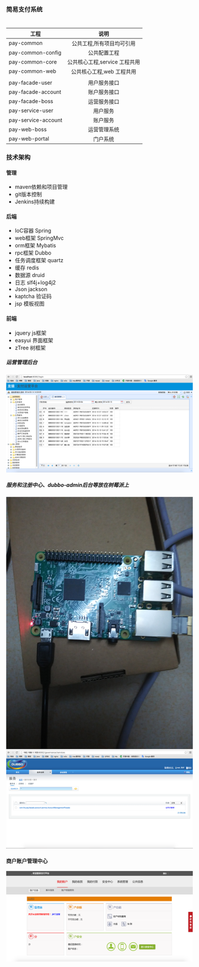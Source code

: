 ### 简易支付系统


# 
| 工程        |   说明           |
| ------------- |:-------------:|
| pay-common      | 公共工程,所有项目均可引用|
| pay-common-config      | 公共配置工程|
| pay-common-core | 公共核心工程,service 工程共用  |    
| pay-common-web | 公共核心工程,web 工程共用  |    
| 						|				              |
| pay-facade-user |	用户服务接口   |
| pay-facade-account |	账户服务接口   |
| pay-facade-boss |	运营服务接口   |
| pay-service-user| 用户服务       |
| pay-service-account| 账户服务    |
| pay-web-boss    | 运营管理系统    |
| pay-web-portal  | 门户系统        |

### 技术架构

#### 管理
* maven依赖和项目管理
* git版本控制
* Jenkins持续构建

#### 后端
* IoC容器 Spring
* web框架 SpringMvc
* orm框架 Mybatis
* rpc框架 Dubbo
* 任务调度框架 quartz
* 缓存 redis
* 数据源 druid
* 日志 slf4j+log4j2
* Json jackson
* kaptcha 验证码
* jsp 模板视图

#### 前端
* jquery js框架
* easyui 界面框架
* zTree 树框架

##### 运营管理后台
![](media/member_info.png)

##### 服务和注册中心、dubbo-admin后台等放在树莓派上
![](media/raspi.jpg)
![](media/dubbo.png)

#### 商户账户管理中心
![](media/merchant-center.png)